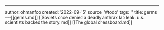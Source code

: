 ---
author: ohmanfoo
created: '2022-09-15'
source: '#todo'
tags: ''
title: germs
---[[germs.md]]
[[Soviets once denied a deadly anthrax lab leak. u.s. scientists backed the story..md]]
[[The global chessboard.md]]
